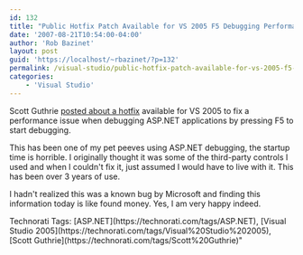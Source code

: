 ```yaml
---
id: 132
title: "Public Hotfix Patch Available for VS 2005 F5 Debugging Performance Issue with ASP.NET - ScottGu's Blog"
date: '2007-08-21T10:54:00-04:00'
author: 'Rob Bazinet'
layout: post
guid: 'https://localhost/~rbazinet/?p=132'
permalink: /visual-studio/public-hotfix-patch-available-for-vs-2005-f5-debugging-performance-issue-with-asp-net-scottgus-blog/
categories:
    - 'Visual Studio'
---
```

Scott Guthrie [posted about a hotfix](https://weblogs.asp.net/scottgu/archive/2007/08/21/public-hotfix-patch-available-for-vs-2005-f5-debugging-performance-issue-with-asp-net.aspx) available for VS 2005 to fix a performance issue when debugging ASP.NET applications by pressing F5 to start debugging.

This has been one of my pet peeves using ASP.NET debugging, the startup time is horrible. I originally thought it was some of the third-party controls I used and when I couldn't fix it, just assumed I would have to live with it. This has been over 3 years of use.

I hadn't realized this was a known bug by Microsoft and finding this information today is like found money. Yes, I am very happy indeed.

<div class="wlWriterSmartContent" style="display:inline;margin:0;padding:0;">Technorati Tags: [ASP.NET](https://technorati.com/tags/ASP.NET), [Visual Studio 2005](https://technorati.com/tags/Visual%20Studio%202005), [Scott Guthrie](https://technorati.com/tags/Scott%20Guthrie)</div>"